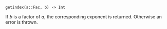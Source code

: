 ```
getindex(a::Fac, b) -> Int
```

If $b$ is a factor of $a$, the corresponding exponent is returned. Otherwise an error is thrown.

